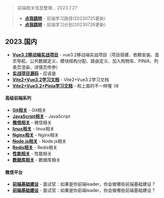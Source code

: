 > 前端相关信息整理... 2023.7.27

> - __[点我跳转](https://github.com/7ommykk/Face-2-Face/blob/master/%E5%89%8D%E7%AB%AF%E5%AD%A6%E4%B9%A0%E8%B7%AF%E5%BE%84-202307)__ - 前端学习路径(20230725更新)
> - __[点我跳转](https://github.com/7ommykk/Face-2-Face/blob/master/%E5%89%8D%E7%AB%AF%E5%AD%A6%E4%B9%A0%E8%AE%A1%E5%88%92-202307)__ - 前端学习计划(20230726更新)

## 2023.国内

- __[Vue3.2移动端实战项目](https://pan.baidu.com/s/1sHUSnEyjdIf70A1K7-8jsQ?pwd=y1hs)__ - vue3.2移动端实战项目（项目搭建、依赖安装、首页导航、公共数据定义、模块结构分配、路由定义、加入购物车、PINIA、列表页渲染、详情页传参）
- __[实战项目源码](https://pan.baidu.com/s/1CXSno3DLhODeqdtSnsC8zA?pwd=c313)__ - 应该是
- __[Vite2+Vue3.2学习文档](https://pan.baidu.com/s/1ZcmFxynmqNVajEuXew2k1g?pwd=bldq)__ - Vite2+Vue3.2学习文档
- __[Vite2+Vue3.2+Pinia学习文档](https://pan.baidu.com/s/1_GsiBa5AWhDHsvDnQDcp7g?pwd=wnlt)__ - 和上面的不一样喔 :)8
#### 高级前端系列
- __[Git相关](https://pan.baidu.com/s/145vjYOfXKSPu0qbt7_lfQA?pwd=2uav)__ - Git相关
- __[JavaScript相关](https://pan.baidu.com/s/1jtZCdHBL5IzRB1RQ4B09jw?pwd=7b32)__ - JavaScript
- __[微信相关](https://pan.baidu.com/s/1bDYQ3x0qWQ6dPkb5yWHTDA?pwd=ud1r)__ - 微信相关
- __[linux相关](https://pan.baidu.com/s/13RvXqv86ax3aXZ_JmBP50w?pwd=8wf7)__ - linux相关
- __[Nginx相关](https://pan.baidu.com/s/1wSHKt0cE35XwX635GYMyxQ?pwd=djiz)__ - Nginx相关
- __[Node.js相关](https://pan.baidu.com/s/1ehNK6FHBNhid2cLwbREUXQ?pwd=jktj)__ - Node.js相关
- __[Redis相关](https://pan.baidu.com/s/1Yg0XvTyUWX_py2MiI3K72A?pwd=7bzq)__ - Redis相关
- __[性能相关](https://pan.baidu.com/s/1sYaShvJO3YAFOk2oZOjZSA?pwd=1o7w)__ - 性能相关
- __[数据库相关](https://pan.baidu.com/s/12GP6ehaetTMQ017O0Ow0Pg?pwd=17d4)__ - 数据库相关
#### 微信平台
- __[前端基础建设](https://mp.weixin.qq.com/s/Qug7fU7p_9s1WZ_7xb6x0A)__ - 面试官：如果是你前端leader，你会做哪些前端基础建设？
- __[前端基础建设](https://mp.weixin.qq.com/s/Qug7fU7p_9s1WZ_7xb6x0A)__ - 面试官：如果是你前端leader，你会做哪些前端基础建设？
